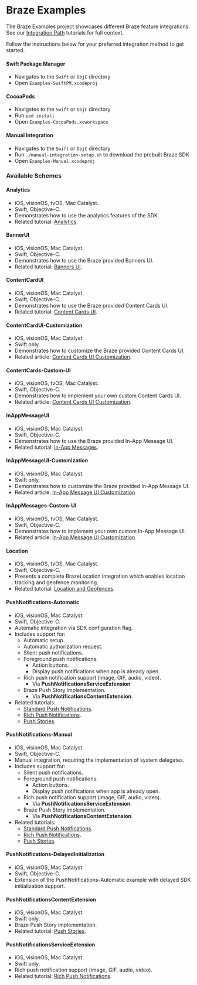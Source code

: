 # Braze Examples

The Braze Examples project showcases different Braze feature integrations.
See our [Integration Path](https://braze-inc.github.io/braze-swift-sdk/tutorials/00-integration-path) tutorials for full context.

Follow the instructions below for your preferred integration method to get started.

#### Swift Package Manager

- Navigates to the `Swift` or `ObjC` directory
- Open `Examples-SwiftPM.xcodeproj`

#### CocoaPods

- Navigates to the `Swift` or `ObjC` directory
- Run `pod install`
- Open `Examples-CocoaPods.xcworkspace`

#### Manual Integration

- Navigates to the `Swift` or `ObjC` directory
- Run `./manual-integration-setup.sh` to download the prebuilt Braze SDK
- Open `Examples-Manual.xcodeproj`

### Available Schemes

#### Analytics

- iOS, visionOS, tvOS, Mac Catalyst.
- Swift, Objective-C.
- Demonstrates how to use the analytics features of the SDK.
- Related tutorial: [Analytics](https://braze-inc.github.io/braze-swift-sdk/tutorials/braze/a3-analytics).

#### BannerUI

- iOS, visionOS, Mac Catalyst.
- Swift, Objective-C.
- Demonstrates how to use the Braze provided Banners UI.
- Related tutorial: [Banners UI](https://braze-inc.github.io/braze-swift-sdk/tutorials/braze/c4-bannersui).

#### ContentCardUI

- iOS, visionOS, Mac Catalyst.
- Swift, Objective-C.
- Demonstrates how to use the Braze provided Content Cards UI.
- Related tutorial: [Content Cards UI](https://braze-inc.github.io/braze-swift-sdk/tutorials/braze/c2-contentcardsui).

#### ContentCardUI-Customization

- iOS, visionOS, Mac Catalyst.
- Swift only.
- Demonstrates how to customize the Braze provided Content Cards UI.
- Related article: [Content Cards UI Customization](https://braze-inc.github.io/braze-swift-sdk/documentation/braze/content-cards-customization).

#### ContentCards-Custom-UI

- iOS, visionOS, tvOS, Mac Catalyst.
- Swift, Objective-C.
- Demonstrates how to implement your own custom Content Cards UI.
- Related article: [Content Cards UI Customization](https://braze-inc.github.io/braze-swift-sdk/documentation/braze/content-cards-customization).

#### InAppMessageUI

- iOS, visionOS, Mac Catalyst.
- Swift, Objective-C.
- Demonstrates how to use the Braze provided In-App Message UI.
- Related tutorial: [In-App Messages](https://braze-inc.github.io/braze-swift-sdk/tutorials/braze/c1-inappmessageui).

#### InAppMessageUI-Customization

- iOS, visionOS, Mac Catalyst.
- Swift only.
- Demonstrates how to customize the Braze provided In-App Message UI.
- Related article: [In-App Message UI Customization](https://braze-inc.github.io/braze-swift-sdk/documentation/braze/in-app-message-customization)

#### InAppMessages-Custom-UI

- iOS, visionOS, tvOS, Mac Catalyst.
- Swift, Objective-C.
- Demonstrates how to implement your own custom In-App Message UI.
- Related article: [In-App Message UI Customization](https://braze-inc.github.io/braze-swift-sdk/documentation/braze/in-app-message-customization)

#### Location

- iOS, visionOS, tvOS, Mac Catalyst.
- Swift, Objective-C.
- Presents a complete BrazeLocation integration which enables location tracking and geofence monitoring.
- Related tutorial: [Location and Geofences](https://braze-inc.github.io/braze-swift-sdk/tutorials/braze/d1-brazelocation).

#### PushNotifications-Automatic

- iOS, visionOS, Mac Catalyst.
- Swift, Objective-C.
- Automatic integration via SDK configuration flag.
- Includes support for:
  - Automatic setup.
  - Automatic authorization request.
  - Silent push notifications.
  - Foreground push notifications.
    - Action buttons.
    - Display push notifications when app is already open.
  - Rich push notification support (image, GIF, audio, video).
    - Via **PushNotificationsServiceExtension**.
  - Braze Push Story implementation.
    - Via **PushNotificationsContentExtension**.
- Related tutorials:
  - [Standard Push Notifications](https://braze-inc.github.io/braze-swift-sdk/tutorials/braze/b1-standard-push-notifications).
  - [Rich Push Notifications](https://braze-inc.github.io/braze-swift-sdk/tutorials/braze/b2-rich-push-notifications).
  - [Push Stories](https://braze-inc.github.io/braze-swift-sdk/tutorials/braze/b3-push-stories).

#### PushNotifications-Manual

- iOS, visionOS, Mac Catalyst.
- Swift, Objective-C.
- Manual integration, requiring the implementation of system delegates.
- Includes support for:
  - Silent push notifications.
  - Foreground push notifications.
    - Action buttons.
    - Display push notifications when app is already open.
  - Rich push notification support (image, GIF, audio, video).
    - Via **PushNotificationsServiceExtension**.
  - Braze Push Story implementation.
    - Via **PushNotificationsContentExtension**.
- Related tutorials:
  - [Standard Push Notifications](https://braze-inc.github.io/braze-swift-sdk/tutorials/braze/b1-standard-push-notifications).
  - [Rich Push Notifications](https://braze-inc.github.io/braze-swift-sdk/tutorials/braze/b2-rich-push-notifications).
  - [Push Stories](https://braze-inc.github.io/braze-swift-sdk/tutorials/braze/b3-push-stories).

#### PushNotifications-DelayedInitialization

- iOS, visionOS, Mac Catalyst.
- Swift, Objective-C.
- Extension of the PushNotifications-Automatic example with delayed SDK initialization support.

#### PushNotificationsContentExtension

- iOS, visionOS, Mac Catalyst.
- Swift only.
- Braze Push Story implementation.
- Related tutorial: [Push Stories](https://braze-inc.github.io/braze-swift-sdk/tutorials/braze/b3-push-stories).

#### PushNotificationsServiceExtension

- iOS, visionOS, Mac Catalyst
- Swift only.
- Rich push notification support (image, GIF, audio, video).
- Related tutorial: [Rich Push Notifications](https://braze-inc.github.io/braze-swift-sdk/tutorials/braze/b2-rich-push-notifications).
